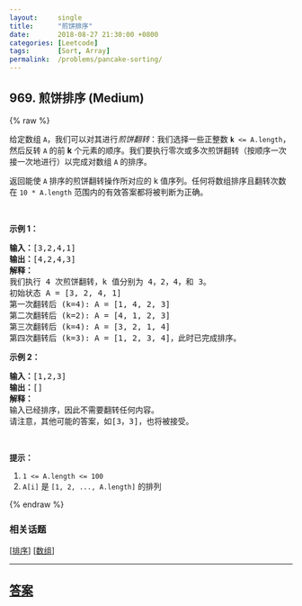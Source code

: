```yaml
---
layout:     single
title:      "煎饼排序"
date:       2018-08-27 21:30:00 +0800
categories: [Leetcode]
tags:       [Sort, Array]
permalink:  /problems/pancake-sorting/
---
```


## 969. 煎饼排序 (Medium)

{% raw %}

<p>给定数组&nbsp;<code>A</code>，我们可以对其进行<em>煎饼翻转</em>：我们选择一些正整数&nbsp;<code><strong>k</strong>&nbsp;&lt;= A.length</code>，然后反转 <code>A</code> 的前 <strong>k</strong>&nbsp;个元素的顺序。我们要执行零次或多次煎饼翻转（按顺序一次接一次地进行）以完成对数组 <code>A</code> 的排序。</p>

<p>返回能使&nbsp;<code>A</code> 排序的煎饼翻转操作所对应的 k 值序列。任何将数组排序且翻转次数在&nbsp;<code>10 * A.length</code> 范围内的有效答案都将被判断为正确。</p>

<p>&nbsp;</p>

<p><strong>示例 1：</strong></p>

<pre><strong>输入：</strong>[3,2,4,1]
<strong>输出：</strong>[4,2,4,3]
<strong>解释：</strong>
我们执行 4 次煎饼翻转，k 值分别为 4，2，4，和 3。
初始状态 A = [3, 2, 4, 1]
第一次翻转后 (k=4): A = [1, 4, 2, 3]
第二次翻转后 (k=2): A = [4, 1, 2, 3]
第三次翻转后 (k=4): A = [3, 2, 1, 4]
第四次翻转后 (k=3): A = [1, 2, 3, 4]，此时已完成排序。 
</pre>

<p><strong>示例 2：</strong></p>

<pre><strong>输入：</strong>[1,2,3]
<strong>输出：</strong>[]
<strong>解释：
</strong>输入已经排序，因此不需要翻转任何内容。
请注意，其他可能的答案，如[3，3]，也将被接受。
</pre>

<p>&nbsp;</p>

<p><strong>提示：</strong></p>

<ol>
	<li><code>1 &lt;= A.length &lt;= 100</code></li>
	<li><code>A[i]</code> 是&nbsp;<code>[1, 2, ..., A.length]</code>&nbsp;的排列</li>
</ol>

{% endraw %}

### 相关话题
  [[排序](https://github.com/openset/leetcode/tree/master/tag/sort/README.md)]
  [[数组](https://github.com/openset/leetcode/tree/master/tag/array/README.md)]

---

## [答案](https://github.com/openset/leetcode/tree/master/problems/pancake-sorting)

